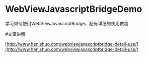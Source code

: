 # WebViewJavascriptBridgeDemo
学习如何使用WebViewJavascriptBridge，配有详细的使用教程

#文章讲解

[http://www.henishuo.com/webviewjavascriptbridge-detail-use/](http://www.henishuo.com/webviewjavascriptbridge-detail-use/)
